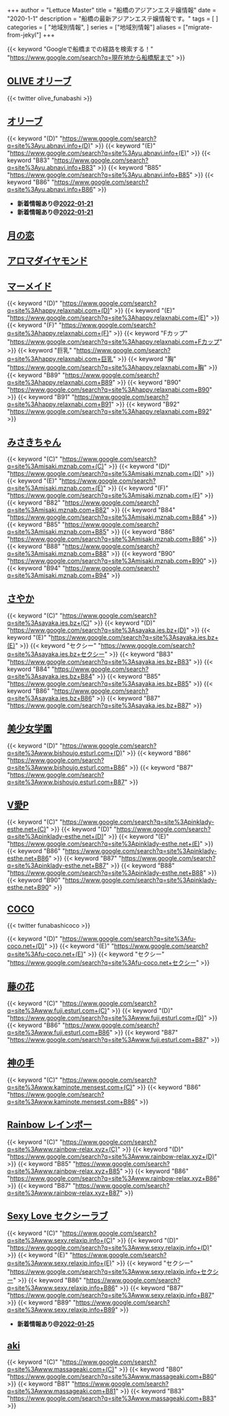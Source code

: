 +++
author = "Lettuce Master"
title = "船橋のアジアンエステ嬢情報"
date = "2020-1-1"
description = "船橋の最新アジアンエステ嬢情報です。"
tags = [
]
categories = [
    "地域別情報",
]
series = ["地域別情報"]
aliases = ["migrate-from-jekyl"]
+++

{{< keyword "Googleで船橋までの経路を検索する！" "https://www.google.com/search?q=現在地から船橋駅まで" >}}

## [OLIVE オリーブ](http://everyday-relax.com/)


{{< twitter olive_funabashi >}}



## [オリーブ](http://yu.abnavi.info/)
{{< keyword "(D)" "https://www.google.com/search?q=site%3Ayu.abnavi.info+(D)" >}} {{< keyword "(E)" "https://www.google.com/search?q=site%3Ayu.abnavi.info+(E)" >}} {{< keyword "B83" "https://www.google.com/search?q=site%3Ayu.abnavi.info+B83" >}} {{< keyword "B85" "https://www.google.com/search?q=site%3Ayu.abnavi.info+B85" >}} {{< keyword "B86" "https://www.google.com/search?q=site%3Ayu.abnavi.info+B86" >}} 

- **新着情報あり@[2022-01-21](/post/2022-01-21)**
- **新着情報あり@[2022-01-21](/post/2022-01-21)**
## [月の恋](http://hi-msg.com/moonlove/)


## [アロマダイヤモンド](http://oil-msg.com/aromadiamond/)


## [マーメイド](http://happy.relaxnabi.com/)
{{< keyword "(D)" "https://www.google.com/search?q=site%3Ahappy.relaxnabi.com+(D)" >}} {{< keyword "(E)" "https://www.google.com/search?q=site%3Ahappy.relaxnabi.com+(E)" >}} {{< keyword "(F)" "https://www.google.com/search?q=site%3Ahappy.relaxnabi.com+(F)" >}} {{< keyword "Fカップ" "https://www.google.com/search?q=site%3Ahappy.relaxnabi.com+Fカップ" >}} {{< keyword "巨乳" "https://www.google.com/search?q=site%3Ahappy.relaxnabi.com+巨乳" >}} {{< keyword "胸" "https://www.google.com/search?q=site%3Ahappy.relaxnabi.com+胸" >}} {{< keyword "B89" "https://www.google.com/search?q=site%3Ahappy.relaxnabi.com+B89" >}} {{< keyword "B90" "https://www.google.com/search?q=site%3Ahappy.relaxnabi.com+B90" >}} {{< keyword "B91" "https://www.google.com/search?q=site%3Ahappy.relaxnabi.com+B91" >}} {{< keyword "B92" "https://www.google.com/search?q=site%3Ahappy.relaxnabi.com+B92" >}} 

## [みさきちゃん](http://misaki.mznab.com/)
{{< keyword "(C)" "https://www.google.com/search?q=site%3Amisaki.mznab.com+(C)" >}} {{< keyword "(D)" "https://www.google.com/search?q=site%3Amisaki.mznab.com+(D)" >}} {{< keyword "(E)" "https://www.google.com/search?q=site%3Amisaki.mznab.com+(E)" >}} {{< keyword "(F)" "https://www.google.com/search?q=site%3Amisaki.mznab.com+(F)" >}} {{< keyword "B82" "https://www.google.com/search?q=site%3Amisaki.mznab.com+B82" >}} {{< keyword "B84" "https://www.google.com/search?q=site%3Amisaki.mznab.com+B84" >}} {{< keyword "B85" "https://www.google.com/search?q=site%3Amisaki.mznab.com+B85" >}} {{< keyword "B86" "https://www.google.com/search?q=site%3Amisaki.mznab.com+B86" >}} {{< keyword "B88" "https://www.google.com/search?q=site%3Amisaki.mznab.com+B88" >}} {{< keyword "B90" "https://www.google.com/search?q=site%3Amisaki.mznab.com+B90" >}} {{< keyword "B94" "https://www.google.com/search?q=site%3Amisaki.mznab.com+B94" >}} 

## [さやか](https://sayaka.ies.bz/)
{{< keyword "(C)" "https://www.google.com/search?q=site%3Asayaka.ies.bz+(C)" >}} {{< keyword "(D)" "https://www.google.com/search?q=site%3Asayaka.ies.bz+(D)" >}} {{< keyword "(E)" "https://www.google.com/search?q=site%3Asayaka.ies.bz+(E)" >}} {{< keyword "セクシー" "https://www.google.com/search?q=site%3Asayaka.ies.bz+セクシー" >}} {{< keyword "B83" "https://www.google.com/search?q=site%3Asayaka.ies.bz+B83" >}} {{< keyword "B84" "https://www.google.com/search?q=site%3Asayaka.ies.bz+B84" >}} {{< keyword "B85" "https://www.google.com/search?q=site%3Asayaka.ies.bz+B85" >}} {{< keyword "B86" "https://www.google.com/search?q=site%3Asayaka.ies.bz+B86" >}} {{< keyword "B87" "https://www.google.com/search?q=site%3Asayaka.ies.bz+B87" >}} 

## [美少女学園](http://www.bishoujo.esturl.com/)
{{< keyword "(D)" "https://www.google.com/search?q=site%3Awww.bishoujo.esturl.com+(D)" >}} {{< keyword "B86" "https://www.google.com/search?q=site%3Awww.bishoujo.esturl.com+B86" >}} {{< keyword "B87" "https://www.google.com/search?q=site%3Awww.bishoujo.esturl.com+B87" >}} 

## [V愛P](http://pinklady-esthe.net/)
{{< keyword "(C)" "https://www.google.com/search?q=site%3Apinklady-esthe.net+(C)" >}} {{< keyword "(D)" "https://www.google.com/search?q=site%3Apinklady-esthe.net+(D)" >}} {{< keyword "(E)" "https://www.google.com/search?q=site%3Apinklady-esthe.net+(E)" >}} {{< keyword "B86" "https://www.google.com/search?q=site%3Apinklady-esthe.net+B86" >}} {{< keyword "B87" "https://www.google.com/search?q=site%3Apinklady-esthe.net+B87" >}} {{< keyword "B88" "https://www.google.com/search?q=site%3Apinklady-esthe.net+B88" >}} {{< keyword "B90" "https://www.google.com/search?q=site%3Apinklady-esthe.net+B90" >}} 

## [COCO](https://fu-coco.net/)


{{< twitter funabashicoco >}}

{{< keyword "(D)" "https://www.google.com/search?q=site%3Afu-coco.net+(D)" >}} {{< keyword "(E)" "https://www.google.com/search?q=site%3Afu-coco.net+(E)" >}} {{< keyword "セクシー" "https://www.google.com/search?q=site%3Afu-coco.net+セクシー" >}} 

## [藤の花](http://www.fuji.esturl.com/)
{{< keyword "(C)" "https://www.google.com/search?q=site%3Awww.fuji.esturl.com+(C)" >}} {{< keyword "(D)" "https://www.google.com/search?q=site%3Awww.fuji.esturl.com+(D)" >}} {{< keyword "B86" "https://www.google.com/search?q=site%3Awww.fuji.esturl.com+B86" >}} {{< keyword "B87" "https://www.google.com/search?q=site%3Awww.fuji.esturl.com+B87" >}} 

## [神の手](http://www.kaminote.mensest.com/)
{{< keyword "(C)" "https://www.google.com/search?q=site%3Awww.kaminote.mensest.com+(C)" >}} {{< keyword "B86" "https://www.google.com/search?q=site%3Awww.kaminote.mensest.com+B86" >}} 

## [Rainbow レインボー](http://www.rainbow-relax.xyz/)
{{< keyword "(C)" "https://www.google.com/search?q=site%3Awww.rainbow-relax.xyz+(C)" >}} {{< keyword "(D)" "https://www.google.com/search?q=site%3Awww.rainbow-relax.xyz+(D)" >}} {{< keyword "B85" "https://www.google.com/search?q=site%3Awww.rainbow-relax.xyz+B85" >}} {{< keyword "B86" "https://www.google.com/search?q=site%3Awww.rainbow-relax.xyz+B86" >}} {{< keyword "B87" "https://www.google.com/search?q=site%3Awww.rainbow-relax.xyz+B87" >}} 

## [Sexy Love セクシーラブ](http://www.sexy.relaxjp.info/)
{{< keyword "(C)" "https://www.google.com/search?q=site%3Awww.sexy.relaxjp.info+(C)" >}} {{< keyword "(D)" "https://www.google.com/search?q=site%3Awww.sexy.relaxjp.info+(D)" >}} {{< keyword "(E)" "https://www.google.com/search?q=site%3Awww.sexy.relaxjp.info+(E)" >}} {{< keyword "セクシー" "https://www.google.com/search?q=site%3Awww.sexy.relaxjp.info+セクシー" >}} {{< keyword "B86" "https://www.google.com/search?q=site%3Awww.sexy.relaxjp.info+B86" >}} {{< keyword "B87" "https://www.google.com/search?q=site%3Awww.sexy.relaxjp.info+B87" >}} {{< keyword "B89" "https://www.google.com/search?q=site%3Awww.sexy.relaxjp.info+B89" >}} 

- **新着情報あり@[2022-01-25](/post/2022-01-25)**
## [aki](https://www.massageaki.com/)
{{< keyword "(C)" "https://www.google.com/search?q=site%3Awww.massageaki.com+(C)" >}} {{< keyword "B80" "https://www.google.com/search?q=site%3Awww.massageaki.com+B80" >}} {{< keyword "B81" "https://www.google.com/search?q=site%3Awww.massageaki.com+B81" >}} {{< keyword "B83" "https://www.google.com/search?q=site%3Awww.massageaki.com+B83" >}} 

